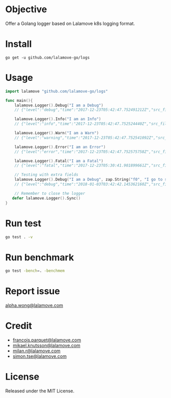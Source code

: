 # Objective
Offer a Golang logger based on Lalamove k8s logging format.

# Install
```
go get -u github.com/lalamove-go/logs
```

# Usage
```go
import lalamove "github.com/lalamove-go/logs"

func main(){
    lalamove.Logger().Debug("I am a Debug")
    // {"level":"debug","time":"2017-12-23T05:42:47.752491212Z","src_file":"logs/logs_test.go:10","message":"I am a Debug","src_line":"10"}

    lalamove.Logger().Info("I am an Info")
    // {"level":"info","time":"2017-12-23T05:42:47.752524440Z","src_file":"logs/logs_test.go:11","message":"I am an Info","src_line":"11"}

    lalamove.Logger().Warn("I am a Warn")
    // {"level":"warning","time":"2017-12-23T05:42:47.752541092Z","src_file":"logs/logs_test.go:12","message":"I am a Warn","src_line":"12","backtrace":"github.com/logs.TestGetLalamoveLoggerPassDebug\n\t/home/alpha/works/src/github.com/logs/logs_test.go:12\ntesting.tRunner\n\t/home/alpha/go/src/testing/testing.go:746"}

    lalamove.Logger().Error("I am an Error")
    // {"level":"error","time":"2017-12-23T05:42:47.752575758Z","src_file":"logs/logs_test.go:13","message":"I am an Error","src_line":"13","backtrace":"github.com/logs.TestGetLalamoveLoggerPassDebug\n\t/home/alpha/works/src/github.com/logs/logs_test.go:13\ntesting.tRunner\n\t/home/alpha/go/src/testing/testing.go:746"}

    lalamove.Logger().Fatal("I am a Fatal")
    // {"level":"fatal","time":"2017-12-23T05:30:41.901899661Z","src_file":"logs/logs_test.go:49","message":"I am a Fatal","src_line":"49","backtrace":"github.com/logs.TestGetLalamoveLoggerPassFatal\n\t/home/alpha/works/src/github.com/logs/logs_test.go:49\ntesting.tRunner\n\t/home/alpha/go/src/testing/testing.go:746"}

    // Testing with extra fields
    lalamove.Logger().Debug("I am a Debug", zap.String("f0", "I go to school by bus"),zap.String("f1", "Goodest english"))
    // {"level":"debug","time":"2018-01-03T03:42:42.145362160Z","src_file":"logs/logs_test.go:40","message":"I am a Debug","src_line":"40","context":{"f0":"I go to school by bus","f1":"Goodest english"}}

    // Remember to close the logger
   defer lalamove.Logger().Sync()
}

```
# Run test
```sh
go test . -v
```

# Run benchmark
```sh
go test -bench=. -benchmem
```

# Report issue
alpha.wong@lalamove.com

# Credit
- francois.parquet@lalamove.com
- mikael.knutsson@lalamove.com
- milan.r@lalamove.com
- simon.tse@lalamove.com

# License
Released under the MIT License.
